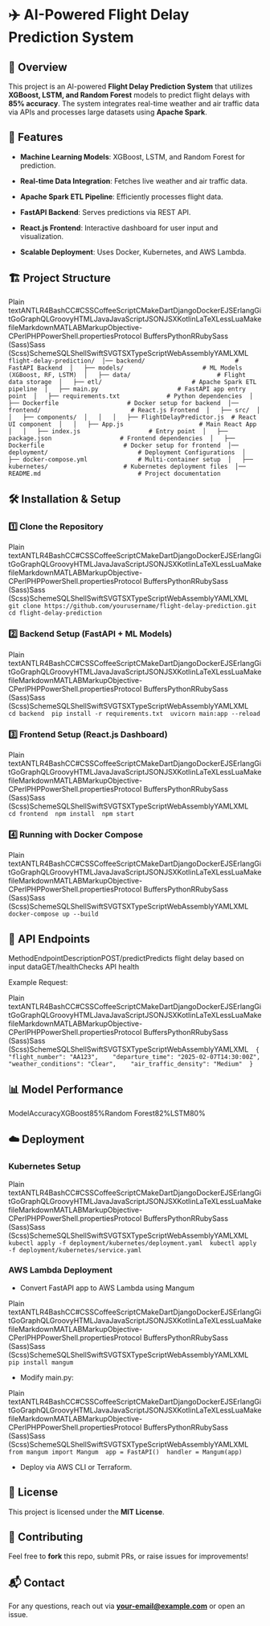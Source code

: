 ✈️ AI-Powered Flight Delay Prediction System
============================================

📌 Overview
-----------

This project is an AI-powered **Flight Delay Prediction System** that utilizes **XGBoost, LSTM, and Random Forest** models to predict flight delays with **85% accuracy**. The system integrates real-time weather and air traffic data via APIs and processes large datasets using **Apache Spark**.

🚀 Features
-----------

*   **Machine Learning Models**: XGBoost, LSTM, and Random Forest for prediction.
    
*   **Real-time Data Integration**: Fetches live weather and air traffic data.
    
*   **Apache Spark ETL Pipeline**: Efficiently processes flight data.
    
*   **FastAPI Backend**: Serves predictions via REST API.
    
*   **React.js Frontend**: Interactive dashboard for user input and visualization.
    
*   **Scalable Deployment**: Uses Docker, Kubernetes, and AWS Lambda.
    

🏗️ Project Structure
---------------------

Plain textANTLR4BashCC#CSSCoffeeScriptCMakeDartDjangoDockerEJSErlangGitGoGraphQLGroovyHTMLJavaJavaScriptJSONJSXKotlinLaTeXLessLuaMakefileMarkdownMATLABMarkupObjective-CPerlPHPPowerShell.propertiesProtocol BuffersPythonRRubySass (Sass)Sass (Scss)SchemeSQLShellSwiftSVGTSXTypeScriptWebAssemblyYAMLXML`   flight-delay-prediction/  │── backend/                         # FastAPI Backend  │   ├── models/                      # ML Models (XGBoost, RF, LSTM)  │   ├── data/                        # Flight data storage  │   ├── etl/                         # Apache Spark ETL pipeline  │   ├── main.py                      # FastAPI app entry point  │   ├── requirements.txt             # Python dependencies  │   ├── Dockerfile                   # Docker setup for backend  │── frontend/                         # React.js Frontend  │   ├── src/  │   │   ├── components/  │   │   │   ├── FlightDelayPredictor.js  # React UI component  │   │   ├── App.js                     # Main React App  │   │   ├── index.js                   # Entry point  │   ├── package.json                   # Frontend dependencies  │   ├── Dockerfile                      # Docker setup for frontend  │── deployment/                         # Deployment Configurations  │   ├── docker-compose.yml              # Multi-container setup  │   ├── kubernetes/                     # Kubernetes deployment files  │── README.md                           # Project documentation   `

🛠️ Installation & Setup
------------------------

### **1️⃣ Clone the Repository**

Plain textANTLR4BashCC#CSSCoffeeScriptCMakeDartDjangoDockerEJSErlangGitGoGraphQLGroovyHTMLJavaJavaScriptJSONJSXKotlinLaTeXLessLuaMakefileMarkdownMATLABMarkupObjective-CPerlPHPPowerShell.propertiesProtocol BuffersPythonRRubySass (Sass)Sass (Scss)SchemeSQLShellSwiftSVGTSXTypeScriptWebAssemblyYAMLXML`   git clone https://github.com/yourusername/flight-delay-prediction.git  cd flight-delay-prediction   `

### **2️⃣ Backend Setup (FastAPI + ML Models)**

Plain textANTLR4BashCC#CSSCoffeeScriptCMakeDartDjangoDockerEJSErlangGitGoGraphQLGroovyHTMLJavaJavaScriptJSONJSXKotlinLaTeXLessLuaMakefileMarkdownMATLABMarkupObjective-CPerlPHPPowerShell.propertiesProtocol BuffersPythonRRubySass (Sass)Sass (Scss)SchemeSQLShellSwiftSVGTSXTypeScriptWebAssemblyYAMLXML`   cd backend  pip install -r requirements.txt  uvicorn main:app --reload   `

### **3️⃣ Frontend Setup (React.js Dashboard)**

Plain textANTLR4BashCC#CSSCoffeeScriptCMakeDartDjangoDockerEJSErlangGitGoGraphQLGroovyHTMLJavaJavaScriptJSONJSXKotlinLaTeXLessLuaMakefileMarkdownMATLABMarkupObjective-CPerlPHPPowerShell.propertiesProtocol BuffersPythonRRubySass (Sass)Sass (Scss)SchemeSQLShellSwiftSVGTSXTypeScriptWebAssemblyYAMLXML`   cd frontend  npm install  npm start   `

### **4️⃣ Running with Docker Compose**

Plain textANTLR4BashCC#CSSCoffeeScriptCMakeDartDjangoDockerEJSErlangGitGoGraphQLGroovyHTMLJavaJavaScriptJSONJSXKotlinLaTeXLessLuaMakefileMarkdownMATLABMarkupObjective-CPerlPHPPowerShell.propertiesProtocol BuffersPythonRRubySass (Sass)Sass (Scss)SchemeSQLShellSwiftSVGTSXTypeScriptWebAssemblyYAMLXML`   docker-compose up --build   `

📡 API Endpoints
----------------

MethodEndpointDescriptionPOST/predictPredicts flight delay based on input dataGET/healthChecks API health

Example Request:

Plain textANTLR4BashCC#CSSCoffeeScriptCMakeDartDjangoDockerEJSErlangGitGoGraphQLGroovyHTMLJavaJavaScriptJSONJSXKotlinLaTeXLessLuaMakefileMarkdownMATLABMarkupObjective-CPerlPHPPowerShell.propertiesProtocol BuffersPythonRRubySass (Sass)Sass (Scss)SchemeSQLShellSwiftSVGTSXTypeScriptWebAssemblyYAMLXML`   {    "flight_number": "AA123",    "departure_time": "2025-02-07T14:30:00Z",    "weather_conditions": "Clear",    "air_traffic_density": "Medium"  }   `

📊 Model Performance
--------------------

ModelAccuracyXGBoost85%Random Forest82%LSTM80%

☁️ Deployment
-------------

### **Kubernetes Setup**

Plain textANTLR4BashCC#CSSCoffeeScriptCMakeDartDjangoDockerEJSErlangGitGoGraphQLGroovyHTMLJavaJavaScriptJSONJSXKotlinLaTeXLessLuaMakefileMarkdownMATLABMarkupObjective-CPerlPHPPowerShell.propertiesProtocol BuffersPythonRRubySass (Sass)Sass (Scss)SchemeSQLShellSwiftSVGTSXTypeScriptWebAssemblyYAMLXML`   kubectl apply -f deployment/kubernetes/deployment.yaml  kubectl apply -f deployment/kubernetes/service.yaml   `

### **AWS Lambda Deployment**

*   Convert FastAPI app to AWS Lambda using Mangum
    

Plain textANTLR4BashCC#CSSCoffeeScriptCMakeDartDjangoDockerEJSErlangGitGoGraphQLGroovyHTMLJavaJavaScriptJSONJSXKotlinLaTeXLessLuaMakefileMarkdownMATLABMarkupObjective-CPerlPHPPowerShell.propertiesProtocol BuffersPythonRRubySass (Sass)Sass (Scss)SchemeSQLShellSwiftSVGTSXTypeScriptWebAssemblyYAMLXML`   pip install mangum   `

*   Modify main.py:
    

Plain textANTLR4BashCC#CSSCoffeeScriptCMakeDartDjangoDockerEJSErlangGitGoGraphQLGroovyHTMLJavaJavaScriptJSONJSXKotlinLaTeXLessLuaMakefileMarkdownMATLABMarkupObjective-CPerlPHPPowerShell.propertiesProtocol BuffersPythonRRubySass (Sass)Sass (Scss)SchemeSQLShellSwiftSVGTSXTypeScriptWebAssemblyYAMLXML`   from mangum import Mangum  app = FastAPI()  handler = Mangum(app)   `

*   Deploy via AWS CLI or Terraform.
    

📜 License
----------

This project is licensed under the **MIT License**.

🙌 Contributing
---------------

Feel free to **fork** this repo, submit PRs, or raise issues for improvements!

📬 Contact
----------

For any questions, reach out via **your-email@example.com** or open an issue.
